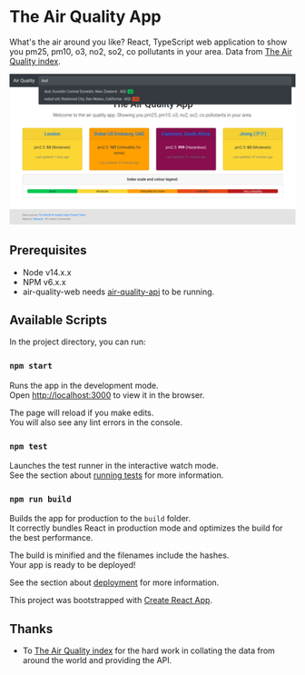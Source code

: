 # The Air Quality App

What's the air around you like? 
React, TypeScript web application to show you pm25, pm10, o3, no2, so2, co pollutants in your area.
Data from [The Air Quality index](http://aqicn.org).

![Home page for the Air Quality App](https://github.com/mukundbhudia/air-quality-web/raw/master/screenshots/home-page.png)

## Prerequisites
* Node v14.x.x
* NPM v6.x.x
* air-quality-web needs [air-quality-api](https://github.com/mukundbhudia/air-quality-api) to be running.

## Available Scripts

In the project directory, you can run:

### `npm start`

Runs the app in the development mode.<br />
Open [http://localhost:3000](http://localhost:3000) to view it in the browser.

The page will reload if you make edits.<br />
You will also see any lint errors in the console.

### `npm test`

Launches the test runner in the interactive watch mode.<br />
See the section about [running tests](https://facebook.github.io/create-react-app/docs/running-tests) for more information.

### `npm run build`

Builds the app for production to the `build` folder.<br />
It correctly bundles React in production mode and optimizes the build for the best performance.

The build is minified and the filenames include the hashes.<br />
Your app is ready to be deployed!

See the section about [deployment](https://facebook.github.io/create-react-app/docs/deployment) for more information.

This project was bootstrapped with [Create React App](https://github.com/facebook/create-react-app).

## Thanks
* To [The Air Quality index](http://aqicn.org) for the hard work in collating the data from around the world and providing the API.
